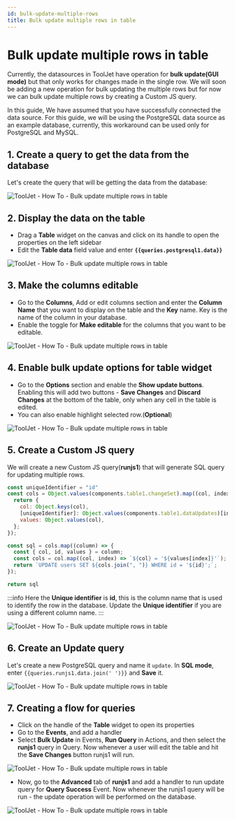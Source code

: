 ```yaml
---
id: bulk-update-multiple-rows
title: Bulk update multiple rows in table
---
```


# Bulk update multiple rows in table

Currently, the datasources in ToolJet have operation for **bulk update(GUI mode)** but that only works for changes made in the single row. We will soon be adding a new operation for bulk updating the multiple rows but for now we can bulk update multiple rows by creating a Custom JS query. 

In this guide, We have assumed that you have successfully connected the data source. For this guide, we will be using the PostgreSQL data source as an example database, currently, this workaround can be used only for PostgreSQL and MySQL.

## 1. Create a query to get the data from the database

Let's create the query that will be getting the data from the database:

<div style={{textAlign: 'center'}}>

![ToolJet - How To - Bulk update multiple rows in table](/img/how-to/bulk-update-multiple/postgres1.png)

</div>

## 2. Display the data on the table

- Drag a **Table** widget on the canvas and click on its handle to open the properties on the left sidebar
- Edit the **Table data** field value and enter **`{{queries.postgresql1.data}}`**

<div style={{textAlign: 'center'}}>

![ToolJet - How To - Bulk update multiple rows in table](/img/how-to/bulk-update-multiple/showData.png)

</div>

## 3. Make the columns editable

- Go to the **Columns**, Add or edit columns section and enter the **Column Name** that you want to display on the table and the **Key** name. Key is the name of the column in your database.
- Enable the toggle for **Make editable** for the columns that you want to be editable.

<div style={{textAlign: 'center'}}>

![ToolJet - How To - Bulk update multiple rows in table](/img/how-to/bulk-update-multiple/columns.png)

</div>

## 4. Enable bulk update options for table widget

- Go to the **Options** section and enable the **Show update buttons**. Enabling this will add two buttons - **Save Changes** and **Discard Changes** at the bottom of the table, only when any cell in the table is edited.
- You can also enable highlight selected row.(**Optional**)

<div style={{textAlign: 'center'}}>

![ToolJet - How To - Bulk update multiple rows in table](/img/how-to/bulk-update-multiple/options.png)

</div>

## 5. Create a Custom JS query

We will create a new Custom JS query(**runjs1**) that will generate SQL query for updating multiple rows.

```js
const uniqueIdentifier = "id"
const cols = Object.values(components.table1.changeSet).map((col, index) => {
  return {
    col: Object.keys(col),
    [uniqueIdentifier]: Object.values(components.table1.dataUpdates)[index][uniqueIdentifier],
    values: Object.values(col),
  };
});

const sql = cols.map((column) => {
  const { col, id, values } = column;
  const cols = col.map((col, index) => `${col} = '${values[index]}'`);
  return `UPDATE users SET ${cols.join(", ")} WHERE id = '${id}';`;
});

return sql
```
:::info
Here the **Unique identifier** is **id**, this is the column name that is used to identify the row in the database.
Update the **Unique identifier** if you are using a different column name.
:::
<div style={{textAlign: 'center'}}>

![ToolJet - How To - Bulk update multiple rows in table](/img/how-to/bulk-update-multiple/runjs1.png)

</div>

## 6. Create an Update query

Let's create a new PostgreSQL query and name it `update`. In **SQL mode**, enter `{{queries.runjs1.data.join(' ')}}` and **Save** it.

<div style={{textAlign: 'center'}}>

![ToolJet - How To - Bulk update multiple rows in table](/img/how-to/bulk-update-multiple/update.png)

</div>

## 7. Creating a flow for queries

- Click on the handle of the **Table** widget to open its properties
- Go to the **Events**, and add a handler
- Select **Bulk Update** in Events, **Run Query** in Actions, and then select the **runjs1** query in Query. Now whenever a user will edit the table and hit the **Save Changes** button runjs1 will run.

<div style={{textAlign: 'center'}}>

![ToolJet - How To - Bulk update multiple rows in table](/img/how-to/bulk-update-multiple/event.png)

</div>

- Now, go to the **Advanced** tab of **runjs1** and add a handler to run update query for **Query Success** Event. Now whenever the runjs1 query will be run - the update operation will be performed on the database.

<div style={{textAlign: 'center'}}>

![ToolJet - How To - Bulk update multiple rows in table](/img/how-to/bulk-update-multiple/success.png)

</div>